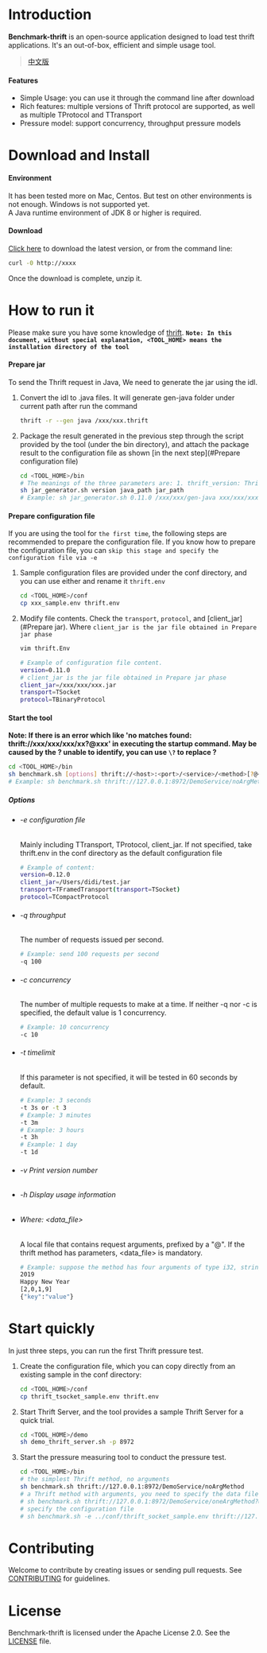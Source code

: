 # Introduction  
**Benchmark-thrift** is an open-source application designed to load test thrift applications. It's an out-of-box, efficient and simple usage tool.

> [中文版](README_CN.md)  

#### Features  
  * Simple Usage: you can use it through the command line after download
  * Rich features: multiple versions of Thrift protocol are supported, as well as multiple TProtocol and TTransport
  * Pressure model: support concurrency, throughput pressure models

# Download and Install

#### Environment
It has been tested more on Mac, Centos. But test on other environments is not enough. Windows is not supported yet.  
A Java runtime environment of JDK 8 or higher is required.

#### Download
[Click here](www.baidu.com) to download the latest version, or from the command line:
```bash
curl -0 http://xxxx
```
Once the download is complete, unzip it.

# How to run it
Please make sure you have some knowledge of [thrift](https://thrift.apache.org/tutorial/). **`Note: In this document, without special explanation, <TOOL_HOME> means the installation directory of the tool`**

#### Prepare jar
To send the Thrift request in Java, We need to generate the jar using the idl.

1. Convert the idl to .java files. It will generate gen-java folder under current path after run the command

    ```bash
    thrift -r --gen java /xxx/xxx.thrift
    ```    
2. Package the result generated in the previous step through the script provided by the tool (under the bin directory), and attach the package result to the configuration file as shown [in the next step](#Prepare configuration file)    
    ```bash
    cd <TOOL_HOME>/bin
    # The meanings of the three parameters are: 1. thrift_version: Thrift version 2. java_path: specify the path of Java folder (absolute path); 3. jar_path: specify the location and name of the output jar package
    sh jar_generator.sh version java_path jar_path  
    # Example: sh jar_generator.sh 0.11.0 /xxx/xxx/gen-java xxx/xxx/xxx.jar
    ```        
#### Prepare configuration file
If you are using the tool for `the first time`, the following steps are recommended to prepare the configuration file. If you know how to prepare the configuration file, you can `skip this stage and specify the configuration file via -e`
1. Sample configuration files are provided under the conf directory, and you can use either and rename it `thrift.env`
    ```bash
    cd <TOOL_HOME>/conf
    cp xxx_sample.env thrift.env
    ```
2. Modify file contents. Check the `transport`, `protocol`, and [client_jar](#Prepare jar). Where `client_jar is the jar file obtained in Prepare jar phase`
    ```bash
    vim thrift.Env
    ```
    ```bash
    # Example of configuration file content. 
    version=0.11.0
    # client_jar is the jar file obtained in Prepare jar phase
    client_jar=/xxx/xxx/xxx.jar
    transport=TSocket
    protocol=TBinaryProtocol
    ```
#### Start the tool
**Note: If there is an error which like 'no matches found: thrift://xxx/xxx/xxx/xx?@xxx' in executing the startup command. May be caused by the ? unable to identify, you can use `\?` to replace ?**

```bash
cd <TOOL_HOME>/bin
sh benchmark.sh [options] thrift://<host>:<port>/<service>/<method>[?@<data_file>]
# Example: sh benchmark.sh thrift://127.0.0.1:8972/DemoService/noArgMethod
```

##### Options
  * ###### -e configuration file
    Mainly including TTransport, TProtocol, client_jar. If not specified, take thrift.env in the conf directory as the default configuration file   
    ```bash   
    # Example of content:
    version=0.12.0
    client_jar=/Users/didi/test.jar
    transport=TFramedTransport(transport=TSocket)
    protocol=TCompactProtocol 
    ```
    
   * ###### -q throughput 
        The number of requests issued per second.  
        ```bash
        # Example: send 100 requests per second
        -q 100
        ```
   * ###### -c concurrency 
        The number of multiple requests to make at a time. If neither -q nor -c is specified, the default value is 1 concurrency.
        ```bash
        # Example: 10 concurrency
        -c 10
        ```
   * ###### -t timelimit 
        If this parameter is not specified, it will be tested in 60 seconds by default.
        ```bash
        # Example: 3 seconds
        -t 3s or -t 3
        # Example: 3 minutes
        -t 3m
        # Example: 3 hours
        -t 3h
        # Example: 1 day
        -t 1d
        ```
   * ###### -v Print version number
   * ###### -h Display usage information  
   * ###### Where: <data_file>
        A local file that contains request arguments, prefixed by a "@". If the thrift method has parameters, <data_file> is mandatory.
        ```bash
        # Example: suppose the method has four arguments of type i32, string, list, and struct. so the file content should be in the form of
        2019
        Happy New Year
        [2,0,1,9]
        {"key":"value"}
        ```
# Start quickly
In just three steps, you can run the first Thrift pressure test.
1. Create the configuration file, which you can copy directly from an existing sample in the conf directory:
    ```bash
    cd <TOOL_HOME>/conf
    cp thrift_tsocket_sample.env thrift.env
    ```
2. Start Thrift Server, and the tool provides a sample Thrift Server for a quick trial.
    ```bash
    cd <TOOL_HOME>/demo
    sh demo_thrift_server.sh -p 8972 
    ```
3. Start the pressure measuring tool to conduct the pressure test.
    ```bash
    cd <TOOL_HOME>/bin
    # the simplest Thrift method, no arguments
    sh benchmark.sh thrift://127.0.0.1:8972/DemoService/noArgMethod
    # a Thrift method with arguments, you need to specify the data file
    # sh benchmark.sh thrift://127.0.0.1:8972/DemoService/oneArgMethod?@../demo/data/oneArgMethod.text
    # specify the configuration file 
    # sh benchmark.sh -e ../conf/thrift_socket_sample.env thrift://127.0.0.1:8972/DemoService/noArgMethod
    ```
# Contributing
Welcome to contribute by creating issues or sending pull requests. See [CONTRIBUTING](CONTRIBUTING.md) for guidelines.

# License
Benchmark-thrift is licensed under the Apache License 2.0. See the [LICENSE](LICENSE) file.


